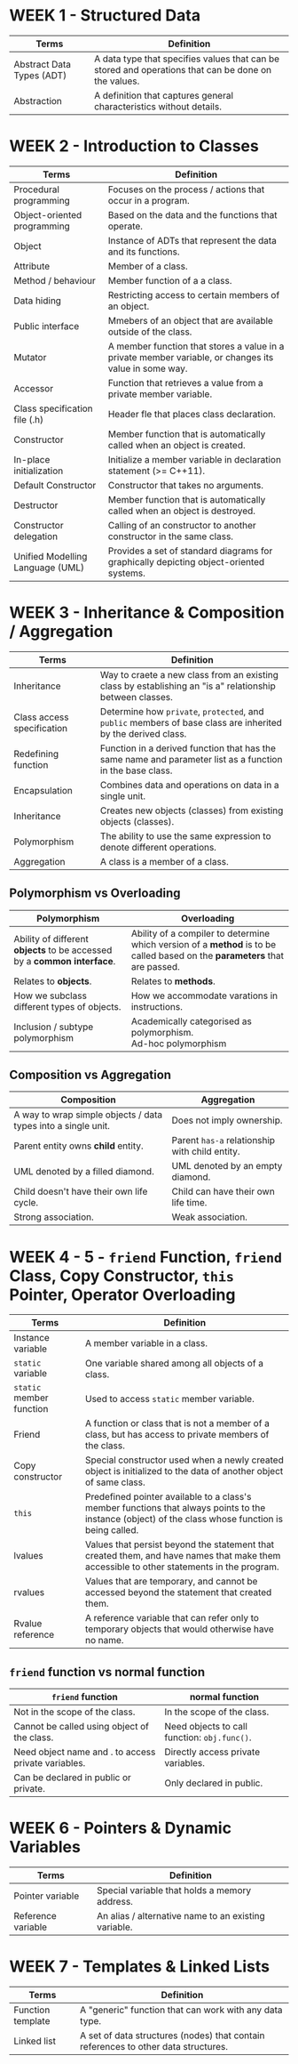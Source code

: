# WEEK 1 - Structured Data
| Terms | Definition |
|-------|------------|
| Abstract Data Types (ADT)         | A data type that specifies values that can be stored and operations that can be done on the values. |
| Abstraction                       | A definition that captures general characteristics without details. |

# WEEK 2 - Introduction to Classes
| Terms | Definition |
|-------|------------|
| Procedural programming            | Focuses on the process / actions that occur in a program. |
| Object-oriented programming       | Based on the data and the functions that operate. |
| Object                            | Instance of ADTs that represent the data and its functions. |
| Attribute                         | Member of a class. |
| Method / behaviour                | Member function of a a class. |
| Data hiding                       | Restricting access to certain members of an object. |
| Public interface                  | Mmebers of an object that are available outside of the class. |
| Mutator                           | A member function that stores a value in a private member variable, or changes its value in some way. |
| Accessor                          | Function that retrieves a value from a private member variable. |
| Class specification file (.h)     | Header fle that places class declaration. |
| Constructor                       | Member function that is automatically called when an object is created. |
| In-place initialization           | Initialize a member variable in declaration statement (>= C++11). |
| Default Constructor               | Constructor that takes no arguments. |
| Destructor                        | Member function that is automatically called when an object is destroyed. |
| Constructor delegation            | Calling of an constructor to another constructor in the same class. |
| Unified Modelling Language (UML)  | Provides a set of standard diagrams for graphically depicting object-oriented systems. |

# WEEK 3 - Inheritance & Composition / Aggregation
| Terms | Definition |
|-------|------------|
| Inheritance                         | Way to craete a new class from an existing class by establishing an "is a" relationship between classes. |
| Class access specification          | Determine how `private`, `protected`, and `public` members of base class are inherited by the derived class. |
| Redefining function                 | Function in a derived function that has the same name and parameter list as a function in the base class. |
| Encapsulation                       | Combines data and operations on data in a single unit. |
| Inheritance                         | Creates new objects (classes) from existing objects (classes). |
| Polymorphism                        | The ability to use the same expression to denote different operations. |
| Aggregation                         | A class is a member of a class. |

## Polymorphism vs Overloading
| Polymorphism | Overloading |
|-------|------------|
| Ability of different **objects** to be accessed by a **common interface**. | Ability of a compiler to determine which version of a **method** is to be called based on the **parameters** that are passed.
| Relates to **objects**. | Relates to **methods**. |
| How we subclass different types of objects. | How we accommodate varations in instructions. |
| Inclusion / subtype polymorphism | Academically categorised as polymorphism. <br> Ad-hoc polymorphism |

## Composition vs Aggregation
| Composition | Aggregation |
|-------|------------|
| A way to wrap simple objects / data types into a single unit. | Does not imply ownership. |
| Parent entity owns **child** entity. | Parent `has-a` relationship with child entity. |
| UML denoted by a filled diamond. | UML denoted by an empty diamond. |
| Child doesn't have their own life cycle. | Child can have their own life time. |
| Strong association. | Weak association. |

# WEEK 4 - 5 - `friend` Function, `friend` Class, Copy Constructor, `this` Pointer, Operator Overloading
| Terms | Definition |
|-------|------------|
| Instance variable                   | A member variable in a class. |
| `static` variable                   | One variable shared among all objects of a class. |
| `static` member function            | Used to access `static` member variable. |
| Friend                              | A function or class that is not a member of a class, but has access to private members of the class. |
| Copy constructor                    | Special constructor used when a newly created object is initialized to the data of another object of same class. |
| `this`                              | Predefined pointer available to a class's member functions that always points to the instance (object) of the class whose function is being called. |
| lvalues                             | Values that persist beyond the statement that created them, and have names that make them accessible to other statements in the program. |
| rvalues                             | Values that are temporary, and cannot be accessed beyond the statement that created them. |
| Rvalue reference                    | A reference variable that can refer only to temporary objects that would otherwise have no name. |

## `friend` function vs normal function
| `friend` function | normal function |
|-------|------------|
| Not in the scope of the class. | In the scope of the class. |
| Cannot be called using object of the class. | Need objects to call function: `obj.func()`. |
| Need object name and . to access private variables. | Directly access private variables. |
| Can be declared in public or private. | Only declared in public. |

# WEEK 6 - Pointers & Dynamic Variables
| Terms | Definition |
|-------|------------|
| Pointer variable                    | Special variable that holds a memory address. |
| Reference variable                  | An alias / alternative name to an existing variable. |

# WEEK 7 - Templates & Linked Lists
| Terms | Definition |
|-------|------------|
| Function template                   | A "generic" function that can work with any data type. |
| Linked list                         | A set of data structures (nodes) that contain references to other data structures. |